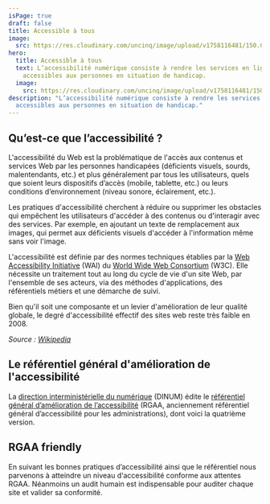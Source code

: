 ```yaml
---
isPage: true
draft: false
title: Accessible à tous
image:
  src: https://res.cloudinary.com/uncinq/image/upload/v1758116481/150.Cubes_llpfto.svg
hero:
  title: Accessible à tous
  text: L’accessibilité numérique consiste à rendre les services en ligne
    accessibles aux personnes en situation de handicap.
  image:
    src: https://res.cloudinary.com/uncinq/image/upload/v1758116481/150.Cubes_llpfto.svg
description: "L’accessibilité numérique consiste à rendre les services en ligne
  accessibles aux personnes en situation de handicap."
---
```

## Qu’est-ce que l’accessibilité ?

L'accessibilité du Web est la problématique de l'accès aux contenus et services Web par les personnes handicapées (déficients visuels, sourds, malentendants, etc.) et plus généralement par tous les utilisateurs, quels que soient leurs dispositifs d’accès (mobile, tablette, etc.) ou leurs conditions d’environnement (niveau sonore, éclairement, etc.). 

Les pratiques d'accessibilité cherchent à réduire ou supprimer les obstacles qui empêchent les utilisateurs d'accéder à des contenus ou d'interagir avec des services. Par exemple, en ajoutant un texte de remplacement aux images, qui permet aux déficients visuels d'accéder à l'information même sans voir l'image. 

L'accessibilité est définie par des normes techniques établies par la [Web Accessibility Initiative](https://www.w3.org/WAI/) (WAI) du [World Wide Web Consortium](https://www.w3.org/) (W3C). Elle nécessite un traitement tout au long du cycle de vie d'un site Web, par l'ensemble de ses acteurs, via des méthodes d'applications, des référentiels métiers et une démarche de suivi.

Bien qu'il soit une composante et un levier d'amélioration de leur qualité globale, le degré d'accessibilité effectif des sites web reste très faible en 2008.

*Source : [Wikipedia](https://fr.wikipedia.org/wiki/Accessibilit%C3%A9_du_web)*

## Le référentiel général d'amélioration de l'accessibilité

La [direction interministérielle du numérique](https://www.numerique.gouv.fr/dinum/) (DINUM) édite le [référentiel général d’amélioration de l’accessibilité](https://accessibilite.numerique.gouv.fr/) (RGAA, anciennement référentiel général d’accessibilité pour les administrations), dont voici la quatrième version.

## RGAA friendly

En suivant les bonnes pratiques d’accessibilité ainsi que le référentiel nous parvenons à atteindre un niveau d‘accessibilité conforme aux attentes RGAA. Néanmoins un audit humain est indispensable pour auditer chaque site et valider sa conformité.